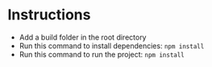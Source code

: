 # Instructions

- Add a build folder in the root directory
- Run this command to install dependencies: `npm install`
- Run this command to run the project: `npm install`
